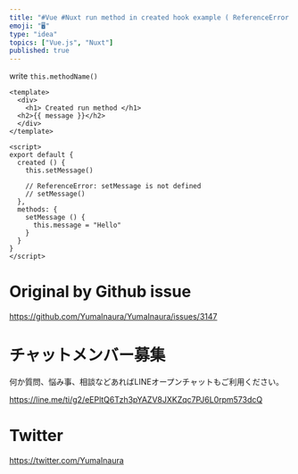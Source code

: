 ```yaml
---
title: "#Vue #Nuxt run method in created hook example ( ReferenceError: method"
emoji: "🖥"
type: "idea"
topics: ["Vue.js", "Nuxt"]
published: true
---
```


write `this.methodName()`

```vue
<template>
  <div>
    <h1> Created run method </h1>
  <h2>{{ message }}</h2>
  </div>
</template>

<script>
export default {
  created () {
    this.setMessage()

    // ReferenceError: setMessage is not defined
    // setMessage()
  },
  methods: {
    setMessage () {
      this.message = "Hello"
    }
  }
}
</script>

```

# Original by Github issue

https://github.com/YumaInaura/YumaInaura/issues/3147











<!-- Update From Qiita API -->

# チャットメンバー募集


何か質問、悩み事、相談などあればLINEオープンチャットもご利用ください。

https://line.me/ti/g2/eEPltQ6Tzh3pYAZV8JXKZqc7PJ6L0rpm573dcQ





# Twitter


https://twitter.com/YumaInaura


<!-- Update From Qiita API -->


